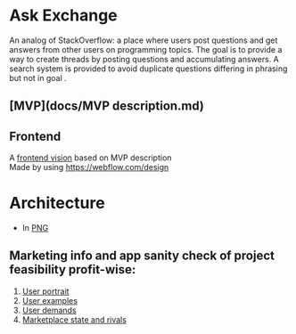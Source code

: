 # Ask Exchange
An analog of StackOverflow: a place where users post questions and get answers from other users on programming topics.
The goal is to provide a way to create threads by posting questions and accumulating answers.
A search system is provided to avoid duplicate questions differing in phrasing but not in goal .

## [MVP](docs/MVP description.md)

## Frontend
A [frontend vision](docs/Frontend_draft.png) based on MVP description\
Made by using https://webflow.com/design

# Architecture
- In [PNG](docs/architecture.png)

## Marketing info and app sanity check of project feasibility profit-wise:
1) [User portrait](docs/1_UserPortrait.md)
2) [User examples](docs/2_UserExamples.md)
3) [User demands](docs/3_UserDemands.md)
4) [Marketplace state and rivals](docs/4_MarketState.md)



